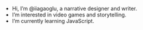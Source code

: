 - Hi, I’m @iiagaoglu, a narrative designer and writer.
- I’m interested in video games and storytelling.
- I’m currently learning JavaScript.
